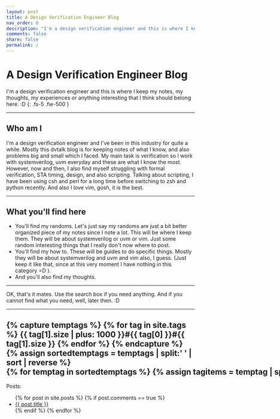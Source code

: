 ```yaml
---
layout: post
title: A Design Verification Engineer Blog
nav_order: 0
description: "I'm a design verification engineer and this is where I keep my notes, my thoughts, my experiences or anything interesting that I think should belong here."
comments: false
share: false
permalink: /
---
```


# A Design Verification Engineer Blog
I'm a design verification engineer and this is where I keep my notes, my thoughts, my experiences or anything interesting that I think should belong here. :D
{: .fs-5 .fw-500 }

---
## Who am I
I'm a design verification engineer and I've been in this industry for quite a while. Mostly this dvtalk blog is for keeping notes of what I know, and also problems big and small which I faced. My main task is verification so I work with systemverilog, uvm everyday and these are what I know the most. However, now and then, I also find myself struggling with formal verification, STA timing, design, and also scripting. Talking about scripting, I have been using csh and perl for a long time before switching to zsh and python recently. And also I love vim, gosh, it is the best.

---
## What you'll find here
* You'll find my randoms.
Let's just say my randoms are just a bit better organized piece of my notes since I note a lot. This will be where I keep them. They will be about systemverilog or uvm or vim. Just some random interesting things that I really don't now where to post.
* You'll find my how to.
These will be guides to do specific things. Mostly they will be about systemverilog and uvm and vim also, I guess. (Just keep it like that, since at this very moment I have nothing in this category =D ).
* And you'll also find my thoughts.



---
OK, that's it mates.
Use the search box if you need anything.
And if you cannot find what you need, well, later then. :D

---
{% capture temptags %}
  {% for tag in site.tags %}
    {{ tag[1].size | plus: 1000 }}#{{ tag[0] }}#{{ tag[1].size }}
  {% endfor %}
{% endcapture %}
{% assign sortedtemptags = temptags | split:' ' | sort | reverse %}
<nobr>
{% for temptag in sortedtemptags %}
  {% assign tagitems = temptag | split: '#' %}
  {% capture tagname %}{{ tagitems[1] }}{% endcapture %}
  <a href="/tag/{{ tagname }}" class="btn btn-dawn mr-2">{{ tagname }}</a>
{% endfor %}
</nobr>
---
Posts:
<ul>
{% for post in site.posts %}
  {% if post.comments == true %}
    <li>
      <a href="{{ post.url }}">{{ post.title }}</a>
    </li>
  {% endif %}
{% endfor %}
</ul>
 

